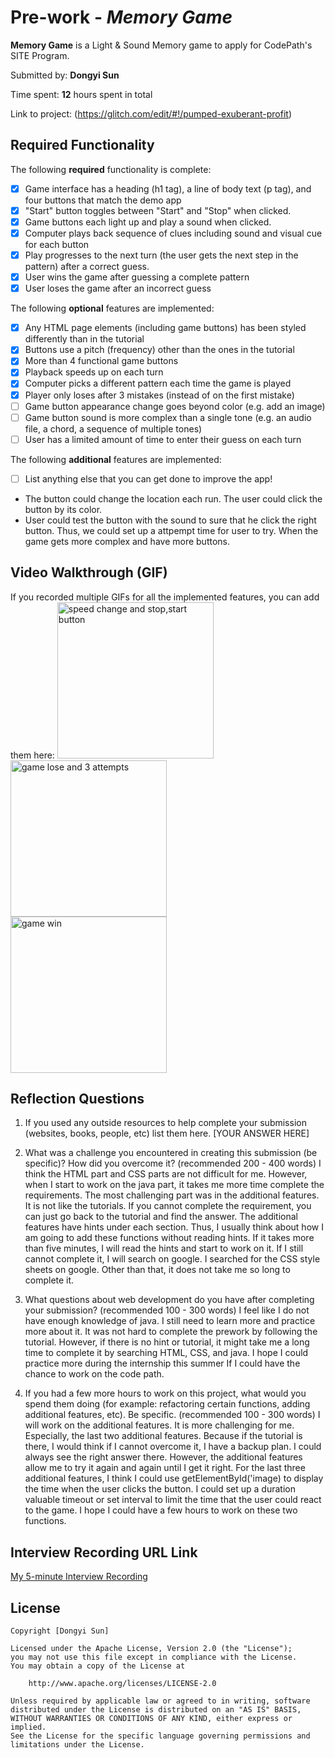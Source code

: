 # Pre-work - *Memory Game*

**Memory Game** is a Light & Sound Memory game to apply for CodePath's SITE Program. 

Submitted by: **Dongyi Sun**

Time spent: **12** hours spent in total

Link to project: (https://glitch.com/edit/#!/pumped-exuberant-profit)

## Required Functionality

The following **required** functionality is complete:

* [x] Game interface has a heading (h1 tag), a line of body text (p tag), and four buttons that match the demo app
* [x] "Start" button toggles between "Start" and "Stop" when clicked. 
* [x] Game buttons each light up and play a sound when clicked. 
* [x] Computer plays back sequence of clues including sound and visual cue for each button
* [x] Play progresses to the next turn (the user gets the next step in the pattern) after a correct guess. 
* [x] User wins the game after guessing a complete pattern
* [x] User loses the game after an incorrect guess

The following **optional** features are implemented:

* [x] Any HTML page elements (including game buttons) has been styled differently than in the tutorial
* [x] Buttons use a pitch (frequency) other than the ones in the tutorial
* [x] More than 4 functional game buttons
* [x] Playback speeds up on each turn
* [x] Computer picks a different pattern each time the game is played
* [x] Player only loses after 3 mistakes (instead of on the first mistake)
* [ ] Game button appearance change goes beyond color (e.g. add an image)
* [ ] Game button sound is more complex than a single tone (e.g. an audio file, a chord, a sequence of multiple tones)
* [ ] User has a limited amount of time to enter their guess on each turn

The following **additional** features are implemented:

- [ ] List anything else that you can get done to improve the app!
- The button could change the location each run. The user could click the button by its color.
- User could test the button with the sound to sure that he click the right button. Thus, we could set up a attpempt time for user to try. When the game gets more complex and have more buttons.

## Video Walkthrough (GIF)

If you recorded multiple GIFs for all the implemented features, you can add them here:
<img src = "http://g.recordit.co/oKo6Sr8WWL.gif" alt = " speed change and stop,start button" width="250"><br>
<img src = "http://g.recordit.co/7hqy5oBAED.gif" alt = " game lose and 3 attempts" width="250"><br>
<img src = "http://g.recordit.co/zKN7JXKAeq.gif" alt = " game win" width="250"><br>
## Reflection Questions
1. If you used any outside resources to help complete your submission (websites, books, people, etc) list them here. 
[YOUR ANSWER HERE]

2. What was a challenge you encountered in creating this submission (be specific)? How did you overcome it? (recommended 200 - 400 words) 
I think the HTML part and CSS parts are not difficult for me. However, when I start to work on the java part, it takes me more time complete the requirements. The most challenging part was in the additional features. It is not like the tutorials. If you cannot complete the requirement, you can just go back to the tutorial and find the answer. The additional features have hints under each section. Thus, I usually think about how I am going to add these functions without reading hints. If it takes more than five minutes, I will read the hints and start to work on it. If I still cannot complete it, I will search on google. I searched for the CSS style sheets on google. Other than that, it does not take me so long to complete it.

3. What questions about web development do you have after completing your submission? (recommended 100 - 300 words) 
I feel like I do not have enough knowledge of java. I still need to learn more and practice more about it. It was not hard to complete the prework by following the tutorial. However, if there is no hint or tutorial, it might take me a long time to complete it by searching HTML, CSS, and java. I hope I could practice more during the internship this summer If I could have the chance to work on the code path.

4. If you had a few more hours to work on this project, what would you spend them doing (for example: refactoring certain functions, adding additional features, etc). Be specific. (recommended 100 - 300 words) 
I will work on the additional features. It is more challenging for me. Especially, the last two additional features. Because if the tutorial is there, I would think if I cannot overcome it, I have a backup plan. I could always see the right answer there. However, the additional features allow me to try it again and again until I get it right. For the last three additional features, I think I could use getElementById('image) to display the time when the user clicks the button. I could set up a duration valuable timeout or set interval to limit the time that the user could react to the game. I hope I could have a few hours to work on these two functions.



## Interview Recording URL Link

[My 5-minute Interview Recording](https://www.loom.com/share/58d23981717a43fb8169c43299c79cbf)


## License

    Copyright [Dongyi Sun]

    Licensed under the Apache License, Version 2.0 (the "License");
    you may not use this file except in compliance with the License.
    You may obtain a copy of the License at

        http://www.apache.org/licenses/LICENSE-2.0

    Unless required by applicable law or agreed to in writing, software
    distributed under the License is distributed on an "AS IS" BASIS,
    WITHOUT WARRANTIES OR CONDITIONS OF ANY KIND, either express or implied.
    See the License for the specific language governing permissions and
    limitations under the License.
